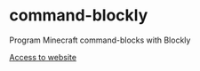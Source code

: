 # command-blockly
Program Minecraft command-blocks with Blockly

[Access to website](http://darthgege.github.io/command-blockly)
